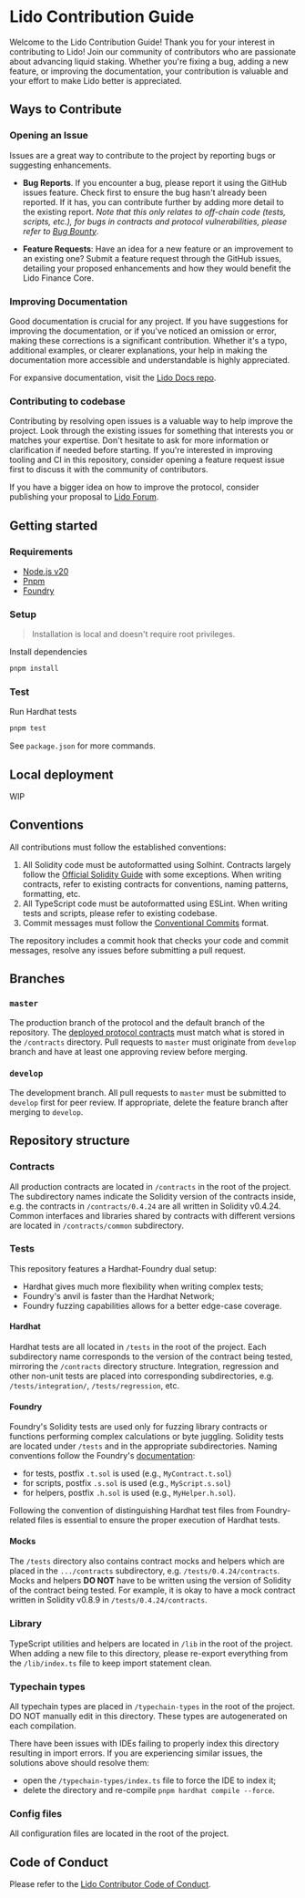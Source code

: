 # Lido Contribution Guide

Welcome to the Lido Contribution Guide! Thank you for your interest in contributing to Lido! Join our community of contributors who are passionate about advancing liquid staking. Whether you're fixing a bug, adding a new feature, or improving the documentation, your contribution is valuable and your effort to make Lido better is appreciated.

## Ways to Contribute

### Opening an Issue

Issues are a great way to contribute to the project by reporting bugs or suggesting enhancements.

- **Bug Reports**. If you encounter a bug, please report it using the GitHub issues feature. Check first to ensure the bug hasn't already been reported. If it has, you can contribute further by adding more detail to the existing report. _Note that this only relates to off-chain code (tests, scripts, etc.), for bugs in contracts and protocol vulnerabilities, please refer to [Bug Bounty](/README.md#bug-bounty)_.

- **Feature Requests**: Have an idea for a new feature or an improvement to an existing one? Submit a feature request through the GitHub issues, detailing your proposed enhancements and how they would benefit the Lido Finance Core.

### Improving Documentation

Good documentation is crucial for any project. If you have suggestions for improving the documentation, or if you've noticed an omission or error, making these corrections is a significant contribution. Whether it's a typo, additional examples, or clearer explanations, your help in making the documentation more accessible and understandable is highly appreciated.

For expansive documentation, visit the [Lido Docs repo](https://github.com/lidofinance/docs).

### Contributing to codebase

Contributing by resolving open issues is a valuable way to help improve the project. Look through the existing issues for something that interests you or matches your expertise. Don't hesitate to ask for more information or clarification if needed before starting. If you're interested in improving tooling and CI in this repository, consider opening a feature request issue first to discuss it with the community of contributors.

If you have a bigger idea on how to improve the protocol, consider publishing your proposal to [Lido Forum](https://research.lido.fi/).

## Getting started

### Requirements

- [Node.js v20](https://nodejs.org/en)
- [Pnpm](https://pnpm.io/)
- [Foundry](https://book.getfoundry.sh/)

### Setup

> Installation is local and doesn't require root privileges.

Install dependencies

```bash
pnpm install
```

### Test

Run Hardhat tests

```bash
pnpm test
```

See `package.json` for more commands.

## Local deployment

WIP

## Conventions

All contributions must follow the established conventions:

1. All Solidity code must be autoformatted using Solhint. Contracts largely follow the [Official Solidity Guide](https://docs.soliditylang.org/en/latest/style-guide.html) with some exceptions. When writing contracts, refer to existing contracts for conventions, naming patterns, formatting, etc.
2. All TypeScript code must be autoformatted using ESLint. When writing tests and scripts, please refer to existing codebase.
3. Commit messages must follow the [Conventional Commits](https://www.conventionalcommits.org/en/v1.0.0/) format.

The repository includes a commit hook that checks your code and commit messages, resolve any issues before submitting a pull request.

## Branches

### `master`

The production branch of the protocol and the default branch of the repository. The [deployed protocol contracts](https://docs.lido.fi/deployed-contracts/) must match what is stored in the `/contracts` directory. Pull requests to `master` must originate from `develop` branch and have at least one approving review before merging.

### `develop`

The development branch. All pull requests to `master` must be submitted to `develop` first for peer review. If appropriate, delete the feature branch after merging to `develop`.

## Repository structure

### Contracts

All production contracts are located in `/contracts` in the root of the project. The subdirectory names indicate the Solidity version of the contracts inside, e.g. the contracts in `/contracts/0.4.24` are all written in Solidity v0.4.24. Common interfaces and libraries shared by contracts with different versions are located in `/contracts/common` subdirectory.

### Tests

This repository features a Hardhat-Foundry dual setup:

- Hardhat gives much more flexibility when writing complex tests;
- Foundry's anvil is faster than the Hardhat Network;
- Foundry fuzzing capabilities allows for a better edge-case coverage.

#### Hardhat

Hardhat tests are all located in `/tests` in the root of the project.
Each subdirectory name corresponds to the version of the contract being tested, mirroring the `/contracts` directory
structure. Integration, regression and other non-unit tests are placed into corresponding subdirectories,
e.g. `/tests/integration/`, `/tests/regression`, etc.

#### Foundry

Foundry's Solidity tests are used only for fuzzing library contracts or functions performing complex calculations
or byte juggling. Solidity tests are located under `/tests` and in the appropriate subdirectories. Naming conventions
follow the Foundry's [documentation](https://book.getfoundry.sh/tutorials/best-practices#general-test-guidance):

- for tests, postfix `.t.sol` is used (e.g., `MyContract.t.sol`)
- for scripts, postfix `.s.sol` is used (e.g., `MyScript.s.sol`)
- for helpers, postfix `.h.sol` is used (e.g., `MyHelper.h.sol`).

Following the convention of distinguishing Hardhat test files from Foundry-related files is essential to ensure the
proper execution of Hardhat tests.

#### Mocks

The `/tests` directory also contains contract mocks and helpers which are placed in the `.../contracts` subdirectory, e.g. `/tests/0.4.24/contracts`. Mocks and helpers **DO NOT** have to be written using the version of Solidity of the contract being tested. For example, it is okay to have a mock contract written in Solidity v0.8.9 in `/tests/0.4.24/contracts`.

### Library

TypeScript utilities and helpers are located in `/lib` in the root of the project. When adding a new file to this directory, please re-export everything from the `/lib/index.ts` file to keep import statement clean.

### Typechain types

All typechain types are placed in `/typechain-types` in the root of the project. DO NOT manually edit in this directory. These types are autogenerated on each compilation.

There have been issues with IDEs failing to properly index this directory resulting in import errors. If you are experiencing similar issues, the solutions above should resolve them:

- open the `/typechain-types/index.ts` file to force the IDE to index it;
- delete the directory and re-compile `pnpm hardhat compile --force`.

### Config files

All configuration files are located in the root of the project.

## Code of Conduct

Please refer to the [Lido Contributor Code of Conduct](/CODE_OF_CONDUCT.md).
